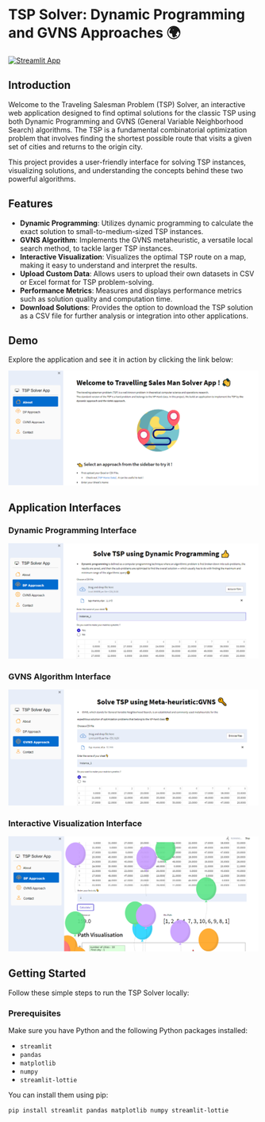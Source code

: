# TSP Solver: Dynamic Programming and GVNS Approaches 🌍

[![Streamlit App](https://static.streamlit.io/badges/streamlit_badge_black_white.svg)](https://boutainaelyaziji-tsp-project-app-cod2bj.streamlit.app/)

## Introduction

Welcome to the Traveling Salesman Problem (TSP) Solver, an interactive web application designed to find optimal solutions for the classic TSP using both Dynamic Programming and GVNS (General Variable Neighborhood Search) algorithms. The TSP is a fundamental combinatorial optimization problem that involves finding the shortest possible route that visits a given set of cities and returns to the origin city.

This project provides a user-friendly interface for solving TSP instances, visualizing solutions, and understanding the concepts behind these two powerful algorithms.

## Features

- **Dynamic Programming**: Utilizes dynamic programming to calculate the exact solution to small-to-medium-sized TSP instances.
- **GVNS Algorithm**: Implements the GVNS metaheuristic, a versatile local search method, to tackle larger TSP instances.
- **Interactive Visualization**: Visualizes the optimal TSP route on a map, making it easy to understand and interpret the results.
- **Upload Custom Data**: Allows users to upload their own datasets in CSV or Excel format for TSP problem-solving.
- **Performance Metrics**: Measures and displays performance metrics such as solution quality and computation time.
- **Download Solutions**: Provides the option to download the TSP solution as a CSV file for further analysis or integration into other applications.

## Demo

Explore the application and see it in action by clicking the link below:

[![Demo](https://github.com/BoutainaELYAZIJI/TSP_project/blob/main/imgs/HomePage.png)](https://boutainaelyaziji-tsp-project-app-cod2bj.streamlit.app/)

## Application Interfaces

### Dynamic Programming Interface

![Dynamic Programming Interface](https://github.com/BoutainaELYAZIJI/TSP_project/blob/main/imgs/DP.png)

### GVNS Algorithm Interface

![GVNS Algorithm Interface](https://github.com/BoutainaELYAZIJI/TSP_project/blob/main/imgs/GVNS.png)

### Interactive Visualization Interface

![Interactive Visualization Interface](https://github.com/BoutainaELYAZIJI/TSP_project/blob/main/imgs/Graph_succes.png)

## Getting Started

Follow these simple steps to run the TSP Solver locally:

### Prerequisites

Make sure you have Python and the following Python packages installed:

- `streamlit`
- `pandas`
- `matplotlib`
- `numpy`
- `streamlit-lottie`

You can install them using pip:

```shell
pip install streamlit pandas matplotlib numpy streamlit-lottie
